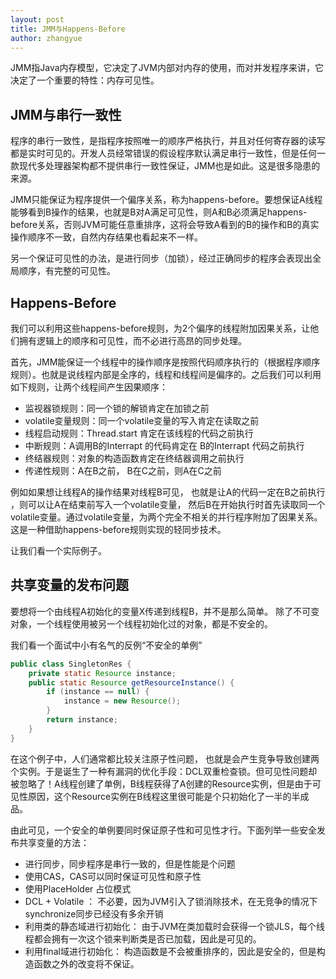 ```yaml
---
layout: post
title: JMM与Happens-Before
author: zhangyue
---
```

JMM指Java内存模型，它决定了JVM内部对内存的使用，而对并发程序来讲，它决定了一个重要的特性：内存可见性。 

## JMM与串行一致性
程序的串行一致性，是指程序按照唯一的顺序严格执行，并且对任何寄存器的读写都是实时可见的。开发人员经常错误的假设程序默认满足串行一致性，但是任何一款现代多处理器架构都不提供串行一致性保证，JMM也是如此。这是很多隐患的来源。

JMM只能保证为程序提供一个偏序关系，称为happens-before。要想保证A线程能够看到B操作的结果，也就是B对A满足可见性，则A和B必须满足happens-before关系，否则JVM可能任意重排序，这将会导致A看到的B的操作和B的真实操作顺序不一致，自然内存结果也看起来不一样。

另一个保证可见性的办法，是进行同步（加锁），经过正确同步的程序会表现出全局顺序，有完整的可见性。

## Happens-Before
我们可以利用这些happens-before规则，为2个偏序的线程附加因果关系，让他们拥有逻辑上的顺序和可见性，而不必进行高昂的同步处理。

首先，JMM能保证一个线程中的操作顺序是按照代码顺序执行的（根据程序顺序规则）。也就是说线程内部是全序的，线程和线程间是偏序的。之后我们可以利用如下规则，让两个线程间产生因果顺序：

* 监视器锁规则：同一个锁的解锁肯定在加锁之前
* volatile变量规则：同一个volatile变量的写入肯定在读取之前
* 线程启动规则：Thread.start 肯定在该线程的代码之前执行
* 中断规则：A调用B的Interrapt 的代码肯定在 B的Interrapt 代码之前执行
* 终结器规则：对象的构造函数肯定在终结器调用之前执行
* 传递性规则：A在B之前， B在C之前，则A在C之前

例如如果想让线程A的操作结果对线程B可见， 也就是让A的代码一定在B之前执行 ，则可以让A在结束前写入一个volatile变量， 然后B在开始执行时首先读取同一个volatile变量。通过volatile变量，为两个完全不相关的并行程序附加了因果关系。这是一种借助happens-before规则实现的轻同步技术。

让我们看一个实际例子。

## 共享变量的发布问题

要想将一个由线程A初始化的变量X传递到线程B，并不是那么简单。 除了不可变对象，一个线程使用被另一个线程初始化过的对象，都是不安全的。

我们看一个面试中小有名气的反例“不安全的单例”

```java
public class SingletonRes {
    private static Resource instance;
    public static Resource getResourceInstance() {
        if (instance == null) {
            instance = new Resource();
        }
        return instance;
    }
}
```

在这个例子中，人们通常都比较关注原子性问题， 也就是会产生竞争导致创建两个实例。于是诞生了一种有漏洞的优化手段：DCL双重检查锁。但可见性问题却被忽略了！A线程创建了单例，B线程获得了A创建的Resource实例，但是由于可见性原因，这个Resource实例在B线程这里很可能是个只初始化了一半的半成品。

由此可见，一个安全的单例要同时保证原子性和可见性才行。下面列举一些安全发布共享变量的方法：

* 进行同步，同步程序是串行一致的，但是性能是个问题
* 使用CAS，CAS可以同时保证可见性和原子性
* 使用PlaceHolder 占位模式 
* DCL + Volatile ： 不必要，因为JVM引入了锁消除技术，在无竞争的情况下synchronize同步已经没有多余开销
* 利用类的静态域进行初始化： 由于JVM在类加载时会获得一个锁JLS，每个线程都会拥有一次这个锁来判断类是否已加载，因此是可见的。
* 利用final域进行初始化： 构造函数是不会被重排序的，因此是安全的，但是构造函数之外的改变将不保证。




